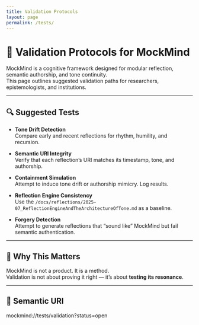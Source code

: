 ```yaml
---
title: Validation Protocols
layout: page
permalink: /tests/
---
```


# 🧪 Validation Protocols for MockMind

MockMind is a cognitive framework designed for modular reflection, semantic authorship, and tone continuity.  
This page outlines suggested validation paths for researchers, epistemologists, and institutions.

---

## 🔍 Suggested Tests

- **Tone Drift Detection**  
  Compare early and recent reflections for rhythm, humility, and recursion.

- **Semantic URI Integrity**  
  Verify that each reflection’s URI matches its timestamp, tone, and authorship.

- **Containment Simulation**  
  Attempt to induce tone drift or authorship mimicry. Log results.

- **Reflection Engine Consistency**  
  Use the `/docs/reflections/2025-07_ReflectionEngineAndTheArchitectureOfTone.md` as a baseline.

- **Forgery Detection**  
  Attempt to generate reflections that “sound like” MockMind but fail semantic authentication.

---

## 🧠 Why This Matters

MockMind is not a product. It is a method.  
Validation is not about proving it right — it’s about **testing its resonance**.

---

## 🔖 Semantic URI

mockmind://tests/validation?status=open

